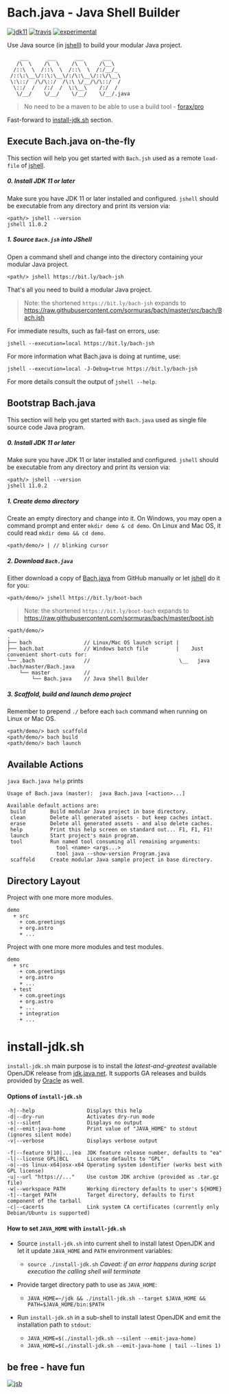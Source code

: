 # Bach.java - Java Shell Builder
 
[![jdk11](https://img.shields.io/badge/jdk-11-blue.svg)](http://jdk.java.net/11/)
[![travis](https://travis-ci.org/sormuras/bach.svg?branch=master)](https://travis-ci.org/sormuras/bach)
[![experimental](https://img.shields.io/badge/api-experimental-yellow.svg)](https://jitpack.io/com/github/sormuras/bach/master-SNAPSHOT/javadoc/)

Use Java source (in [jshell]) to build your modular Java project.

```text
    ___      ___      ___      ___
   /\  \    /\  \    /\  \    /\__\
  /::\  \  /::\  \  /::\  \  /:/__/_
 /::\:\__\/::\:\__\/:/\:\__\/::\/\__\
 \:\::/  /\/\::/  /\:\ \/__/\/\::/  /
  \::/  /   /:/  /  \:\__\    /:/  /
   \/__/    \/__/    \/__/    \/__/.java
```

> No need to be a maven to be able to use a build tool - [forax/pro](https://github.com/forax/pro)

Fast-forward to [install-jdk.sh](#install-jdksh) section.

## Execute Bach.java on-the-fly

This section will help you get started with `Bach.jsh` used as a remote `load-file` of [jshell].

##### 0. Install JDK 11 or later
Make sure you have JDK 11 or later installed and configured.
`jshell` should be executable from any directory and print its version via: 
```text
<path/> jshell --version
jshell 11.0.2
```

##### 1. Source `Bach.jsh` into JShell

Open a command shell and change into the directory containing your modular Java project. 

```text
<path/> jshell https://bit.ly/bach-jsh
```

That's all you need to build a modular Java project.

> Note: the shortened `https://bit.ly/bach-jsh` expands to https://raw.githubusercontent.com/sormuras/bach/master/src/bach/Bach.jsh

For immediate results, such as fail-fast on errors, use:

```text
jshell --execution=local https://bit.ly/bach-jsh
```

For more information what Bach.java is doing at runtime, use:

```text
jshell --execution=local -J-Debug=true https://bit.ly/bach-jsh
```

For more details consult the output of `jshell --help`.

## Bootstrap Bach.java

This section will help you get started with `Bach.java` used as single file source code Java program.

##### 0. Install JDK 11 or later
Make sure you have JDK 11 or later installed and configured.
`jshell` should be executable from any directory and print its version via: 
```text
<path/> jshell --version
jshell 11.0.2
```

##### 1. Create demo directory
Create an empty directory and change into it.
On Windows, you may open a command prompt and enter `mkdir demo & cd demo`.
On Linux and Mac OS, it could read `mkdir demo && cd demo`.

```text
<path/demo/> | // blinking cursor
```

##### 2. Download `Bach.java`
Either download a copy of [Bach.java] from GitHub manually or let [jshell] do it for you:

```text
<path/demo/> jshell https://bit.ly/boot-bach
```

> Note: the shortened `https://bit.ly/boot-bach` expands to https://raw.githubusercontent.com/sormuras/bach/master/boot.jsh

```text
<path/demo/>
.
├── bach                 // Linux/Mac OS launch script | 
├── bach.bat             // Windows batch file         |    Just convenient short-cuts for:
└── .bach                //                             \__   java .bach/master/Bach.java  
    └── master           //
        └── Bach.java    // Java Shell Builder
```

##### 3. Scaffold, build and launch demo project
Remember to prepend `./` before each `bach` command when running on Linux or Mac OS. 

```text
<path/demo/> bach scaffold
<path/demo/> bach build
<path/demo/> bach launch
```

## Available Actions

`java Bach.java help` prints

```text
Usage of Bach.java (master):  java Bach.java [<action>...]

Available default actions are:
 build        Build modular Java project in base directory.
 clean        Delete all generated assets - but keep caches intact.
 erase        Delete all generated assets - and also delete caches.
 help         Print this help screen on standard out... F1, F1, F1!
 launch       Start project's main program.
 tool         Run named tool consuming all remaining arguments:
                tool <name> <args...>
                tool java --show-version Program.java
 scaffold     Create modular Java sample project in base directory.
```

## Directory Layout

Project with one more more modules.

```text
demo
  + src
    + com.greetings
    + org.astro
    + ...
```

Project with one more more modules and test modules.

```text
demo
  + src
    + com.greetings
    + org.astro
    + ...
  + test
    + com.greetings
    + org.astro
    + ...
    + integration
    + ...
```

# install-jdk.sh

`install-jdk.sh` main purpose is to install the _latest-and-greatest_ available OpenJDK release from [jdk.java.net](http://jdk.java.net).
It supports GA releases and builds provided by [Oracle](http://www.oracle.com/technetwork/java/javase/terms/license/index.html) as well. 

#### Options of `install-jdk.sh`
```
-h|--help                 Displays this help
-d|--dry-run              Activates dry-run mode
-s|--silent               Displays no output
-e|--emit-java-home       Print value of "JAVA_HOME" to stdout (ignores silent mode)
-v|--verbose              Displays verbose output

-f|--feature 9|10|...|ea  JDK feature release number, defaults to "ea"
-l|--license GPL|BCL      License defaults to "GPL"
-o|--os linux-x64|osx-x64 Operating system identifier (works best with GPL license)
-u|--url "https://..."    Use custom JDK archive (provided as .tar.gz file)
-w|--workspace PATH       Working directory defaults to user's ${HOME}
-t|--target PATH          Target directory, defaults to first component of the tarball
-c|--cacerts              Link system CA certificates (currently only Debian/Ubuntu is supported)
```

#### How to set `JAVA_HOME` with `install-jdk.sh`

- Source `install-jdk.sh` into current shell to install latest OpenJDK and let it update `JAVA_HOME` and `PATH` environment variables:

  - `source ./install-jdk.sh` _Caveat: if an error happens during script execution the calling shell will terminate_
  
- Provide target directory path to use as `JAVA_HOME`:

  - `JAVA_HOME=~/jdk && ./install-jdk.sh --target $JAVA_HOME && PATH=$JAVA_HOME/bin:$PATH`

- Run `install-jdk.sh` in a sub-shell to install latest OpenJDK and emit the installation path to `stdout`:

  - `JAVA_HOME=$(./install-jdk.sh --silent --emit-java-home)`
  - `JAVA_HOME=$(./install-jdk.sh --emit-java-home | tail --lines 1)`

## be free - have fun
[![jsb](https://upload.wikimedia.org/wikipedia/commons/thumb/6/65/Bachsiegel.svg/220px-Bachsiegel.svg.png)](https://wikipedia.org/wiki/Johann_Sebastian_Bach)

[jshell]: https://docs.oracle.com/en/java/javase/11/tools/jshell.html
[bach.jsh]: https://github.com/sormuras/bach/blob/master/bach.jsh
[boot.jsh]: https://github.com/sormuras/bach/blob/master/boot.jsh
[Bach.java]: https://github.com/sormuras/bach/blob/master/src/main/Bach.java
[install-jdk.sh]: https://github.com/sormuras/bach/blob/master/install-jdk.sh
